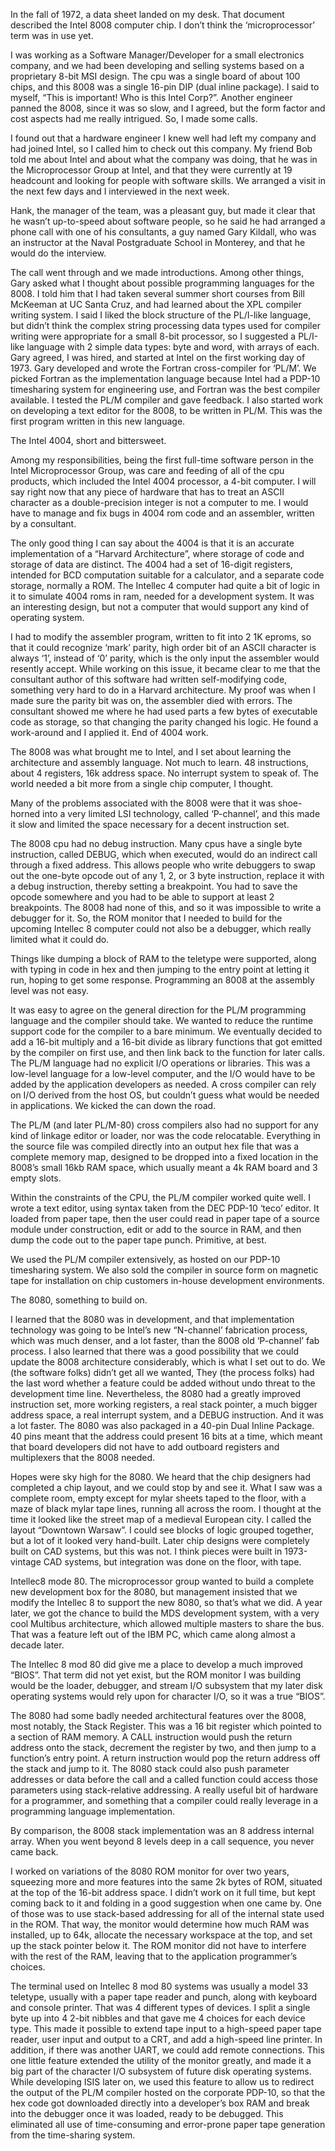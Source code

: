 In the fall of 1972, a data sheet landed on my desk. That document described the Intel 8008 computer chip. I don’t think the ‘microprocessor’ term was in use yet.

I was working as a Software Manager/Developer for a small electronics company, and we had been developing and selling systems based on a proprietary 8-bit MSI design. The cpu was a single board of about 100 chips, and this 8008 was a single 16-pin DIP (dual inline package). I said to myself, “This is important! Who is this Intel Corp?”. Another engineer panned the 8008, since it was so slow, and I agreed, but the form factor and cost aspects had me really intrigued. So, I made some calls.

I found out that a hardware engineer I knew well had left my company and had joined Intel, so I called him to check out this company. My friend Bob told me about Intel and about what the company was doing, that he was in the Microprocessor Group at Intel, and that they were currently at 19 headcount and looking for people with software skills. We arranged a visit in the next few days and I interviewed in the next week.

Hank, the manager of the team, was a pleasant guy, but made it clear that he wasn’t up-to-speed about software people, so he said he had arranged a phone call with one of his consultants, a guy named Gary Kildall, who was an instructor at the Naval Postgraduate School in Monterey, and that he would do the interview.

The call went through and we made introductions. Among other things, Gary asked what I thought about possible programming languages for the 8008. I told him that I had taken several summer short courses from Bill McKeeman at UC Santa Cruz, and had learned about the XPL compiler writing system. I said I liked the block structure of the PL/I-like language, but didn’t think the complex string processing data types used for compiler writing were appropriate for a small 8-bit processor, so I suggested a PL/I-like language with 2 simple data types: byte and word, with arrays of each. Gary agreed, I was hired, and started at Intel on the first working day of 1973. Gary developed and wrote the Fortran cross-compiler for ‘PL/M’. We picked Fortran as the implementation language because Intel had a PDP-10 timesharing system for engineering use, and Fortran was the best compiler available. I tested the PL/M compiler and gave feedback. I also started work on developing a text editor for the 8008, to be written in PL/M. This was the first program written in this new language.

The Intel 4004, short and bittersweet.

Among my responsibilities, being the first full-time software person in the Intel Microprocessor Group, was care and feeding of all of the cpu products, which included the Intel 4004 processor, a 4-bit computer. I will say right now that any piece of hardware that has to treat an ASCII character as a double-precision integer is not a computer to me. I would have to manage and fix bugs in 4004 rom code and an assembler, written by a consultant.

The only good thing I can say about the 4004 is that it is an accurate implementation of a “Harvard Architecture”, where storage of code and storage of data are distinct. The 4004 had a set of 16-digit registers, intended for BCD computation suitable for a calculator, and a separate code storage, normally a ROM. The Intellec 4 computer had quite a bit of logic in it to simulate 4004 roms in ram, needed for a development system. It was an interesting design, but not a computer that would support any kind of operating system.

I had to modify the assembler program, written to fit into 2 1K eproms, so that it could recognize ‘mark’ parity, high order bit of an ASCII character is always ‘1’, instead of ‘0’ parity, which is the only input the assembler would resently accept. While working on this issue, it became clear to me that the consultant author of this software had written self-modifying code, something very hard to do in a Harvard architecture. My proof was when I made sure the parity bit was on, the assembler died with errors. The consultant showed me where he had used parts a few bytes of executable code as storage, so that changing the parity changed his logic. He found a work-around and I applied it. End of 4004 work.

The 8008 was what brought me to Intel, and I set about learning the architecture and assembly language. Not much to learn. 48 instructions, about 4 registers, 16k address space. No interrupt system to speak of. The world needed a bit more from a single chip computer, I thought.

Many of the problems associated with the 8008 were that it was shoe-horned into a very limited LSI technology, called ‘P-channel’, and this made it slow and limited the space necessary for a decent instruction set.

The 8008 cpu had no debug instruction. Many cpus have a single byte instruction, called DEBUG, which when executed, would do an indirect call through a fixed address. This allows people who write debuggers to swap out the one-byte opcode out of any 1, 2, or 3 byte instruction, replace it with a debug instruction, thereby setting a breakpoint. You had to save the opcode somewhere and you had to be able to support at least 2 breakpoints. The 8008 had none of this, and so it was impossible to write a debugger for it. So, the ROM monitor that I needed to build for the upcoming Intellec 8 computer could not also be a debugger, which really limited what it could do.

Things like dumping a block of RAM to the teletype were supported, along with typing in code in hex and then jumping to the entry point at letting it run, hoping to get some response. Programming an 8008 at the assembly level was not easy.

It was easy to agree on the general direction for the PL/M programming language and the compiler should take. We wanted to reduce the runtime support code for the compiler to a bare minimum. We eventually decided to add a 16-bit multiply and a 16-bit divide as library functions that got emitted by the compiler on first use, and then link back to the function for later calls. The PL/M language had no explicit I/O operations or libraries. This was a low-level language for a low-level computer, and the I/O would have to be added by the application developers as needed. A cross compiler can rely on I/O derived from the host OS, but couldn’t guess what would be needed in applications. We kicked the can down the road.

The PL/M (and later PL/M-80) cross compilers also had no support for any kind of linkage editor or loader, nor was the code relocatable. Everything in the source file was compiled directly into an output hex file that was a complete memory map, designed to be dropped into a fixed location in the 8008’s small 16kb RAM space, which usually meant a 4k RAM board and 3 empty slots.

Within the constraints of the CPU, the PL/M compiler worked quite well. I wrote a text editor, using syntax taken from the DEC PDP-10 ‘teco’ editor. It loaded from paper tape, then the user could read in paper tape of a source module under construction, edit or add to the source in RAM, and then dump the code out to the paper tape punch. Primitive, at best.

We used the PL/M compiler extensively, as hosted on our PDP-10 timesharing system. We also sold the compiler in source form on magnetic tape for installation on chip customers in-house development environments.

The 8080, something to build on.

I learned that the 8080 was in development, and that implementation technology was going to be Intel’s new “N-channel’ fabrication process, which was much denser, and a lot faster, than the 8008 old ‘P-channel’ fab process. I also learned that there was a good possibility that we could update the 8008 architecture considerably, which is what I set out to do. We (the software folks) didn’t get all we wanted, They (the process folks) had the last word whether a feature could be added without undo threat to the development time line. Nevertheless, the 8080 had a greatly improved instruction set, more working registers, a real stack pointer, a much bigger address space, a real interrupt system, and a DEBUG instruction. And it was a lot faster. The 8080 was also packaged in a 40-pin Dual Inline Package. 40 pins meant that the address could present 16 bits at a time, which meant that board developers did not have to add outboard registers and multiplexers that the 8008 needed.

Hopes were sky high for the 8080. We heard that the chip designers had completed a chip layout, and we could stop by and see it. What I saw was a complete room, empty except for mylar sheets taped to the floor, with a maze of black mylar tape lines, running all across the room. I thought at the time it looked like the street map of a medieval European city. I called the layout “Downtown Warsaw”. I could see blocks of logic grouped together, but a lot of it looked very hand-built. Later chip designs were completely built on CAD systems, but this was not. I think pieces were built in 1973-vintage CAD systems, but integration was done on the floor, with tape.

Intellec8 mode 80. The microprocessor group wanted to build a complete new development box for the 8080, but management insisted that we modify the Intellec 8 to support the new 8080, so that’s what we did. A year later, we got the chance to build the MDS development system, with a very cool Multibus architecture, which allowed multiple masters to share the bus. That was a feature left out of the IBM PC, which came along almost a decade later.

The Intellec 8 mod 80 did give me a place to develop a much improved “BIOS”. That term did not yet exist, but the ROM monitor I was building would be the loader, debugger, and stream I/O subsystem that my later disk operating systems would rely upon for character I/O, so it was a true “BIOS”.

The 8080 had some badly needed architectural features over the 8008, most notably, the Stack Register. This was a 16 bit register which pointed to a section of RAM memory. A CALL instruction would push the return address onto the stack, decrement the register by two, and then jump to a function’s entry point. A return instruction would pop the return address off the stack and jump to it. The 8080 stack could also push parameter addresses or data before the call and a called function could access those parameters using stack-relative addressing. A really useful bit of hardware for a programmer, and something that a compiler could really leverage in a programming language implementation.

By comparison, the 8008 stack implementation was an 8 address internal array. When you went beyond 8 levels deep in a call sequence, you never came back.

I worked on variations of the 8080 ROM monitor for over two years, squeezing more and more features into the same 2k bytes of ROM, situated at the top of the 16-bit address space. I didn’t work on it full time, but kept coming back to it and folding in a good suggestion when one came by. One of those was to use stack-based addressing for all of the internal state used in the ROM. That way, the monitor would determine how much RAM was installed, up to 64k, allocate the necessary workspace at the top, and set up the stack pointer below it. The ROM monitor did not have to interfere with the rest of the RAM, leaving that to the application programmer’s choices.

The terminal used on Intellec 8 mod 80 systems was usually a model 33 teletype, usually with a paper tape reader and punch, along with keyboard and console printer. That was 4 different types of devices. I split a single byte up into 4 2-bit nibbles and that gave me 4 choices for each device type. This made it possible to extend tape input to a high-speed paper tape reader, user input and output to a CRT, and add a high-speed line printer. In addition, if there was another UART, we could add remote connections. This one little feature extended the utility of the monitor greatly, and made it a big part of the character I/O subsystem of future disk operating systems. While developing ISIS later on, we used this feature to allow us to redirect the output of the PL/M compiler hosted on the corporate PDP-10, so that the hex code got downloaded directly into a developer’s box RAM and break into the debugger once it was loaded, ready to be debugged. This eliminated all use of time-consuming and error-prone paper tape generation from the time-sharing system.
